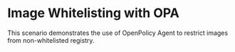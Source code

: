 # Image Whitelisting with OPA

This scenario demonstrates the use of OpenPolicy Agent to restrict images from non-whitelisted registry.